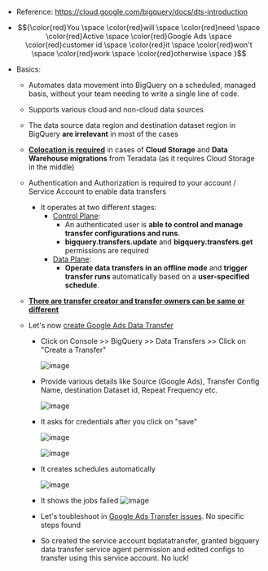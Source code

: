 - Reference: https://cloud.google.com/bigquery/docs/dts-introduction

- $${\color{red}You \space \color{red}will \space \color{red}need \space \color{red}Active \space \color{red}Google Ads \space \color{red}customer id \space \color{red}it \space \color{red}won't \space \color{red}work \space \color{red}otherwise \space }$$

- Basics:
  - Automates data movement into BigQuery on a scheduled, managed basis, without your team needing to write a single line of code.
  - Supports various cloud and non-cloud data sources
  - The data source data region and destination dataset region in BigQuery **are irrelevant** in most of the cases
  - [**Colocation is required**](https://cloud.google.com/bigquery/docs/dts-locations#colocation_required) in cases of **Cloud Storage** and **Data Warehouse migrations** from Teradata (as it requires Cloud Storage in the middle)
  - Authentication and Authorization is required to your account / Service Account to enable data transfers
    - It operates at two different stages:
      - [Control Plane](https://cloud.google.com/bigquery/docs/dts-authentication-authorization#control_plane):
        - An authenticated user is **able to control and manage transfer configurations and runs**.
        - **bigquery.transfers.update** and **bigquery.transfers.get** permissions are required 
      - [Data Plane](https://cloud.google.com/bigquery/docs/dts-authentication-authorization#data_plane):
        - **Operate data transfers in an offline mode** and **trigger transfer runs** automatically based on a **user-specified schedule**.
  - **[There are transfer creator and transfer owners can be same or different](https://cloud.google.com/bigquery/docs/dts-authentication-authorization#transfer_creator_versus_transfer_owner)**


  - Let's now [create Google Ads Data Transfer](https://cloud.google.com/bigquery/docs/google-ads-transfer#setup-data-transfer)     
    - Click on Console >> BigQuery >> Data Transfers >> Click on "Create a Transfer"
 
      ![image](https://github.com/Ajit1279/GCP_Learning/assets/81754034/55ebb8b9-b8ed-4e27-8eff-c4a69691a4e6)

    - Provide various details like Source (Google Ads), Transfer Config Name, destination Dataset id, Repeat Frequency etc.
 
      ![image](https://github.com/Ajit1279/GCP_Learning/assets/81754034/59359885-67a1-41f8-b6e8-315123b56055)
  
    - It asks for credentials after you click on "save"

      ![image](https://github.com/Ajit1279/GCP_Learning/assets/81754034/88bc9e9e-b00e-4def-bd88-de39d1fadf76)
 
      ![image](https://github.com/Ajit1279/GCP_Learning/assets/81754034/0e2e11b3-c036-40a3-8c05-819b0d48dca0)


    - It creates schedules automatically
 
      ![image](https://github.com/Ajit1279/GCP_Learning/assets/81754034/bb7db9d2-7700-4fa3-b474-5c1beedb56c3)

    - It shows the jobs failed
      ![image](https://github.com/Ajit1279/GCP_Learning/assets/81754034/d33718b5-b77e-42ce-a148-5c94d8f9f135)

    - Let's toubleshoot in [Google Ads Transfer issues](https://cloud.google.com/bigquery/docs/transfer-troubleshooting#ads-transfer). No specific steps found
      
    - So created the service account bqdatatransfer, granted bigquery data transfer service agent permission and edited configs to transfer using this service account. No luck! 
